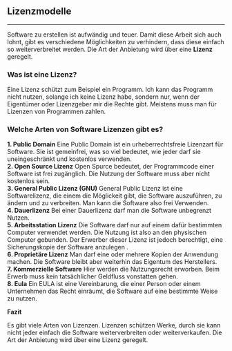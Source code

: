 ## Lizenzmodelle

---

Software zu erstellen ist aufwändig und teuer. Damit diese Arbeit sich auch lohnt, gibt es verschiedene Möglichkeiten zu verhindern, dass diese einfach so weiterverbreitet werden. Die Art der Anbietung wird über eine **Lizenz** geregelt.

### Was ist eine Lizenz?

Eine Lizenz schützt zum Beispiel ein Programm. Ich kann das Programm nicht nutzen, solange ich keine Lizenz habe, sondern nur, wenn der Eigentümer oder Lizenzgeber mir die Rechte gibt. Meistens muss man für Lizenzen von Programmen zahlen.

### Welche Arten von Software Lizenzen gibt es?

**1. Public Domain**
Eine Public Domain ist ein urheberrechtsfreie Lizenzart für Software. Sie ist gemeinfrei, was so viel bedeutet, wie jeder darf sie uneingeschränkt und kostenlos verwenden.
<br>
**2. Open Source Lizenz**
Open Spurce bedeutet, der Programmcode einer Software ist frei zugänglich. Die Nutzung der Software muss aber nicht kostenlos sein.
<br>
**3. General Public Lizenz (GNU)**
General Public Lizenz ist eine Softwarelizenz, die einem die Möglickeit gibt, die Software auszuführen, zu ändern und zu verbreiten. Man kann die Software also frei Verwenden.
<br>
**4. Dauerlizenz**
Bei einer Dauerlizenz darf man die Software unbegrenzt Nutzen.
<br>
**5. Arbeitsstation Lizenz**
Die Software darf nur auf einem dafür bestimmten Computer verwendet werden. Die Nutzung ist also an den physischen Computer gebunden. Der Erwerber dieser Lizenz ist jedoch berechtigt, eine Sicherungskopie der Software anzulegen .
<br>
**6. Proprietäre Lizenz**
Man darf eine oder mehrere Kopien der Anwendung machen. Die Software bleibt aber weiterhin das Eigentum des Herstellers.
<br>
**7. Kommerzielle Software**
Hier werden die Nutzungsrecht erworben. Beim Erwerb muss kein tatsächlicher Geldfluss vonstatten gehen.
<br>
**8. Eula**
Ein EULA ist eine Vereinbarung, die einer Person oder einem Unternehmen das Recht einräumt, die Software auf eine bestimmte Weise zu nutzen.

**Fazit**

Es gibt viele Arten von Lizenzen. Lizenzen schützen Werke, durch sie kann nicht jeder einfach die Software weiterverbreiten oder weiterverkaufen. Die Art der Anbietung wird über eine Lizenz geregelt.
